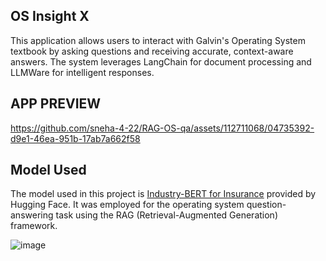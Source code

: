 ##   OS Insight X

This application allows users to interact with Galvin's Operating System textbook by asking questions and receiving accurate, context-aware answers. The system leverages LangChain for document processing and LLMWare for intelligent responses.


## APP PREVIEW

https://github.com/sneha-4-22/RAG-OS-qa/assets/112711068/04735392-d9e1-46ea-951b-17ab7a662f58


## Model Used

The model used in this project is [Industry-BERT for Insurance](https://huggingface.co/llmware/industry-bert-insurance-v0.1) provided by Hugging Face. It was employed for the operating system question-answering task using the RAG (Retrieval-Augmented Generation) framework.




![image](https://github.com/sneha-4-22/RAG-OS-qa/assets/112711068/749d4468-ca67-4c54-9777-8f3673104151)



